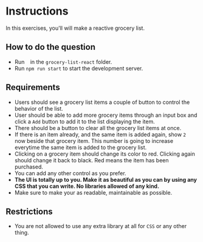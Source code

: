 # Instructions

In this exercises, you'll will make a reactive grocery list.

## How to do the question
- Run ` ` in the `grocery-list-react` folder.
- Run `npm run start` to start the development server.

## Requirements
- Users should see a grocery list items a couple of button to control the behavior of the list. 
- User should be able to add more grocery items through an input box and click a `Add` button to add it to the list displaying the item.
- There should be a button to clear all the grocery list items at once.
- If there is an item already, and the same item is added again, show `2` now beside that grocery item. This number is going to increase everytime the same item is added to the grocery list. 
- Clicking on a grocery item should change its color to red. Clicking again should change
          it back to black. Red means the item has been purchased.
- You can add any other control as you prefer. 
- **The UI is totally up to you. Make it as beautiful as you can by using any CSS that you can write. No libraries allowed of any kind.**
- Make sure to make your as readable, maintainable as possible.

## Restrictions
- You are not allowed to use any extra library at all for `CSS` or any other thing. 
